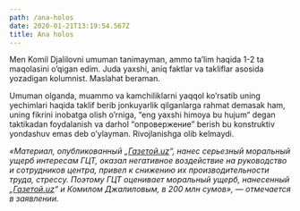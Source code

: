 ```yaml
---
path: /ana-holos
date: 2020-01-21T13:19:54.567Z
title: Ana holos
---
```

Men Komil Djalilovni umuman tanimayman, ammo ta’lim haqida 1-2 ta maqolasini o’qigan edim. Juda yaxshi, aniq faktlar va takliflar asosida yozadigan kolumnist. Maslahat beraman.

Umuman olganda, muammo va kamchiliklarni yaqqol ko’rsatib uning yechimlari haqida taklif berib jonkuyarlik qilganlarga rahmat demasak ham, uning fikrini inobatga olish o’rniga, “eng yaxshi himoya bu hujum“ degan taktikadan foydalanish va darhol “опровержение” berish bu konstruktiv yondashuv emas deb o’ylayman. Rivojlanishga olib kelmaydi.

*«Материал, опубликованный „[Газетой.uz](https://www.gazeta.uz/ru/2019/12/19/statement-of-claim/)“, нанес серьезный моральный ущерб интересам ГЦТ, оказал негативное воздействие на руководство и сотрудников центра, привел к снижению их производительности труда, стрессу. Поэтому ГЦТ оценивает моральный ущерб, нанесенный „[Газетой.uz](https://www.gazeta.uz/ru/2019/12/19/statement-of-claim/)“ и Комилом Джалиловым, в 200 млн сумов», — отмечается в заявлении.*
